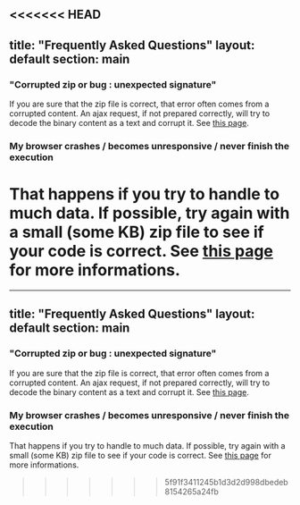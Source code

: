 <<<<<<< HEAD
---
title: "Frequently Asked Questions"
layout: default
section: main
---

### "Corrupted zip or bug : unexpected signature"

If you are sure that the zip file is correct, that error often comes from a
corrupted content. An ajax request, if not prepared correctly, will try to
decode the binary content as a text and corrupt it. See
[this page]({{site.baseurl}}/documentation/howto/read_zip.html).

### My browser crashes / becomes unresponsive / never finish the execution

That happens if you try to handle to much data. If possible, try again with a
small (some KB) zip file to see if your code is correct. See
[this page]({{site.baseurl}}/documentation/limitations.html) for more
informations.
=======
---
title: "Frequently Asked Questions"
layout: default
section: main
---

### "Corrupted zip or bug : unexpected signature"

If you are sure that the zip file is correct, that error often comes from a
corrupted content. An ajax request, if not prepared correctly, will try to
decode the binary content as a text and corrupt it. See
[this page]({{site.baseurl}}/documentation/howto/read_zip.html).

### My browser crashes / becomes unresponsive / never finish the execution

That happens if you try to handle to much data. If possible, try again with a
small (some KB) zip file to see if your code is correct. See
[this page]({{site.baseurl}}/documentation/limitations.html) for more
informations.
>>>>>>> 5f91f3411245b1d3d2d998dbedeb8154265a24fb
